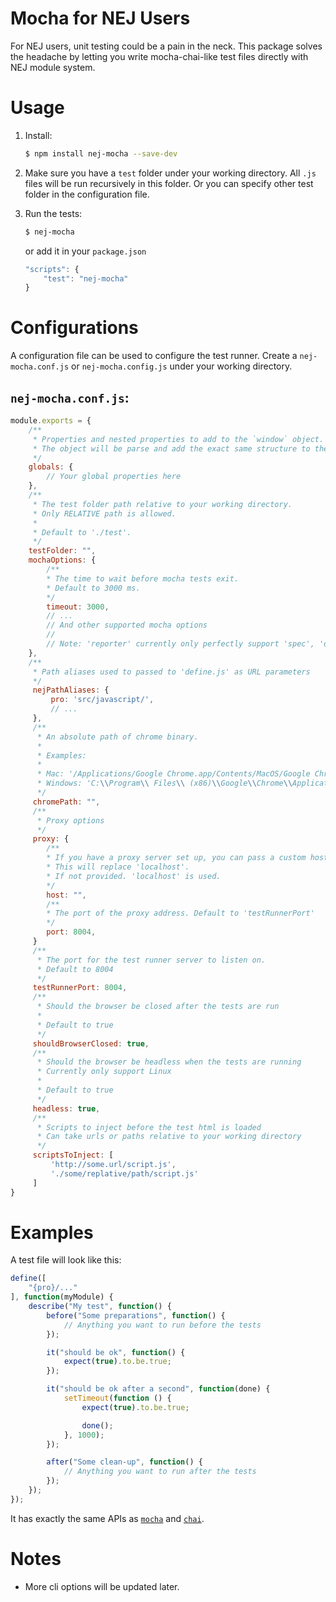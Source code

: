 # Mocha for NEJ Users 

For NEJ users, unit testing could be a pain in the neck. This package solves the headache by letting you write mocha-chai-like test files directly with NEJ module system.

# Usage

1. Install:

    ```bash
    $ npm install nej-mocha --save-dev
    ```

2. Make sure you have a `test` folder under your working directory. All `.js` files will be run recursively in this folder. Or you can specify other test folder in the configuration file.

3. Run the tests:

    ```bash
    $ nej-mocha
    ```

    or add it in your `package.json`

    ```javascript
    "scripts": {
        "test": "nej-mocha"
    }
    ```

# Configurations

A configuration file can be used to configure the test runner. Create a `nej-mocha.conf.js` or `nej-mocha.config.js` under your working directory.

## `nej-mocha.conf.js`:

```javascript 
module.exports = {
    /**
     * Properties and nested properties to add to the `window` object. 
     * The object will be parse and add the exact same structure to the `window` object.
     */
    globals: {
        // Your global properties here
    },
    /**
     * The test folder path relative to your working directory.
     * Only RELATIVE path is allowed.
     * 
     * Default to './test'.
     */
    testFolder: "",
    mochaOptions: {
        /**
        * The time to wait before mocha tests exit.
        * Default to 3000 ms.
        */
        timeout: 3000,
        // ...
        // And other supported mocha options
        //
        // Note: 'reporter' currently only perfectly support 'spec', 'doc', 'json', 'xunit', and 'tap'
    },
    /**
     * Path aliases used to passed to 'define.js' as URL parameters
     */
     nejPathAliases: {
         pro: 'src/javascript/',
         // ...
     },
     /**
      * An absolute path of chrome binary.
      * 
      * Examples:
      * 
      * Mac: '/Applications/Google Chrome.app/Contents/MacOS/Google Chrome'
      * Windows: 'C:\\Program\\ Files\\ (x86)\\Google\\Chrome\\Application\\chrome.exe'
      */
     chromePath: "",
     /**
      * Proxy options
      */
     proxy: {
        /**
        * If you have a proxy server set up, you can pass a custom host name.
        * This will replace 'localhost'.
        * If not provided. 'localhost' is used.
        */
        host: "",
        /**
        * The port of the proxy address. Default to 'testRunnerPort'
        */
        port: 8004,
     }
     /**
      * The port for the test runner server to listen on.
      * Default to 8004
      */
     testRunnerPort: 8004,
     /**
      * Should the browser be closed after the tests are run
      * 
      * Default to true
      */
     shouldBrowserClosed: true,
     /**
      * Should the browser be headless when the tests are running
      * Currently only support Linux
      * 
      * Default to true
      */
     headless: true,
     /**
      * Scripts to inject before the test html is loaded
      * Can take urls or paths relative to your working directory
      */
     scriptsToInject: [
         'http://some.url/script.js',
         './some/replative/path/script.js'
     ]
}
```

# Examples

A test file will look like this:

```javascript
define([
    "{pro}/..."
], function(myModule) {
    describe("My test", function() {
        before("Some preparations", function() {
            // Anything you want to run before the tests
        });

        it("should be ok", function() {
            expect(true).to.be.true;
        });

        it("should be ok after a second", function(done) {
            setTimeout(function () {
                expect(true).to.be.true;

                done();
            }, 1000);
        });

        after("Some clean-up", function() {
            // Anything you want to run after the tests
        });
    });
});
```

It has exactly the same APIs as [`mocha`](https://mochajs.org/) and [`chai`](chaijs.com/).

# Notes

* More cli options will be updated later.